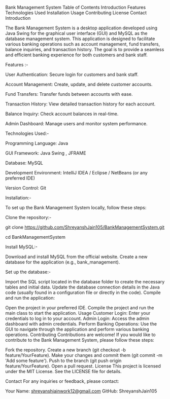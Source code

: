 Bank Management System
Table of Contents
Introduction
Features
Technologies Used
Installation
Usage
Contributing
License
Contact
Introduction

The Bank Management System is a desktop application developed using Java Swing for the graphical user interface (GUI) and MySQL as the database management system. This application is designed to facilitate various banking operations such as account management, fund transfers, balance inquiries, and transaction history. The goal is to provide a seamless and efficient banking experience for both customers and bank staff.

Features :-

User Authentication: Secure login for customers and bank staff.

Account Management: Create, update, and delete customer accounts.

Fund Transfers: Transfer funds between accounts with ease.

Transaction History: View detailed transaction history for each account.

Balance Inquiry: Check account balances in real-time.

Admin Dashboard: Manage users and monitor system performance.

Technologies Used:-

Programming Language:
Java

GUI Framework: Java Swing , JFRAME

Database: MySQL

Development Environment: IntelliJ IDEA / Eclipse / NetBeans (or any preferred IDE)

Version Control: Git

Installation:-

To set up the Bank Management System locally, follow these steps:

Clone the repository:-

git clone https://github.com/ShreyanshJain105/BankManagementSystem.git

cd BankManagementSystem

Install MySQL:-


Download and install MySQL from the official website.
Create a new database for the application (e.g., bank_management).

Set up the database:-

Import the SQL script located in the database folder to create the necessary tables and initial data.
Update the database connection details in the Java code (usually found in a configuration file or directly in the code).
Compile and run the application:

Open the project in your preferred IDE.
Compile the project and run the main class to start the application.
Usage
Customer Login: Enter your credentials to log in to your account.
Admin Login: Access the admin dashboard with admin credentials.
Perform Banking Operations: Use the GUI to navigate through the application and perform various banking operations.
Contributing
Contributions are welcome! If you would like to contribute to the Bank Management System, please follow these steps:

Fork the repository.
Create a new branch (git checkout -b feature/YourFeature).
Make your changes and commit them (git commit -m 'Add some feature').
Push to the branch (git push origin feature/YourFeature).
Open a pull request.
License
This project is licensed under the MIT License. See the LICENSE file for details.

Contact
For any inquiries or feedback, please contact:

Your Name: shreyanshjainwork12@gmail.com
GitHub: ShreyanshJain105

